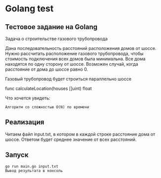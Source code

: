 # Golang test
## Тестовое задание на Golang

Задача о строительстве газового трубопровода

Дана последовательность расстояний расположения домов от шоссе.
Нужно рассчитать расположение газового трубопровода, чтобы стоимость подключения всех домов была минимальна.
Все дома находятся по одну сторону от шоссе. Возможен случай, когда расстояние от дома до шоссе равно 0.

Газовый трубопровод будет строиться параллельно шоссе

func calculateLocation(houses []uint) float

Что хочется увидеть:

    Алгоритм со сложностью O(N) по времени


## Реализация
Читаем файл input.txt, в котором в каждой строке расстояние дома от шоссе. Ответом будет среднее значение от всех расстояний.

## Запуск 
    go run main.go input.txt
    Вывод результата в консоль

